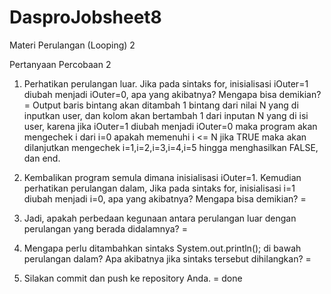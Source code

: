 # DasproJobsheet8
Materi Perulangan (Looping) 2

Pertanyaan Percobaan 2
1. Perhatikan perulangan luar. Jika pada sintaks for, inisialisasi iOuter=1 diubah menjadi
iOuter=0, apa yang akibatnya? Mengapa bisa demikian?
= Output baris bintang akan ditambah 1 bintang dari nilai N yang di inputkan user, dan kolom akan bertambah 1 dari inputan N yang di isi user, karena jika iOuter=1 diubah menjadi iOuter=0 maka program akan mengechek i dari i=0 apakah memenuhi i <= N jika TRUE maka akan dilanjutkan mengechek i=1,i=2,i=3,i=4,i=5 hingga menghasilkan FALSE, dan end.

2. Kembalikan program semula dimana inisialisasi iOuter=1. Kemudian perhatikan
perulangan dalam, Jika pada sintaks for, inisialisasi i=1 diubah menjadi i=0, apa yang
akibatnya? Mengapa bisa demikian?
= 

3. Jadi, apakah perbedaan kegunaan antara perulangan luar dengan perulangan yang
berada didalamnya?
=
4. Mengapa perlu ditambahkan sintaks System.out.println(); di bawah perulangan
dalam? Apa akibatnya jika sintaks tersebut dihilangkan?
=
5. Silakan commit dan push ke repository Anda.
= done